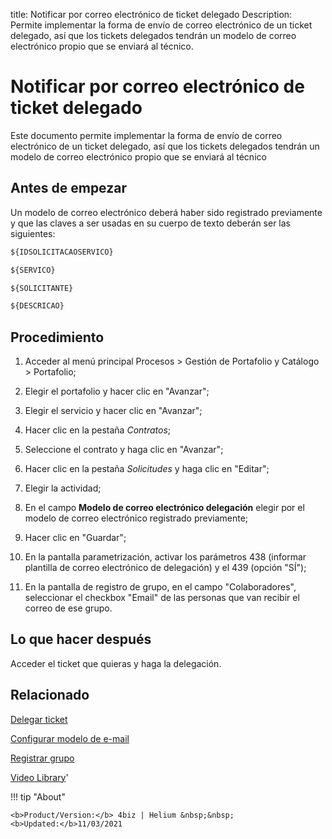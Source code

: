 title: Notificar por correo electrónico de ticket delegado
Description: Permite implementar la forma de envío de correo electrónico de un ticket delegado, así que los tickets delegados tendrán un modelo de correo electrónico propio que se enviará al técnico.
# Notificar por correo electrónico de ticket delegado

Este documento permite implementar la forma de envío de correo electrónico de un
ticket delegado, así que los tickets delegados tendrán un modelo de correo
electrónico propio que se enviará al técnico

Antes de empezar
--------------------

Un modelo de correo electrónico deberá haber sido registrado previamente y que
las claves a ser usadas en su cuerpo de texto deberán ser las siguientes:

```html
${IDSOLICITACAOSERVICO}

${SERVICO}

${SOLICITANTE}

${DESCRICAO}
```

Procedimiento
-----------------

1.  Acceder al menú principal Procesos \> Gestión de Portafolio y Catálogo \>
    Portafolio;

2.  Elegir el portafolio y hacer clic en "Avanzar";

3.  Elegir el servicio y hacer clic en "Avanzar";

4.  Hacer clic en la pestaña *Contratos*;

5.  Seleccione el contrato y haga clic en "Avanzar";

6.  Hacer clic en la pestaña *Solicitudes* y haga clic en "Editar";

7.  Elegir la actividad;

8.  En el campo **Modelo de correo electrónico delegación** elegir por el modelo
    de correo electrónico registrado previamente;

9.  Hacer clic en "Guardar";

10.  En la pantalla parametrización, activar los parámetros 438 (informar plantilla
    de correo electrónico de delegación) y el 439 (opción "SÍ");
    
11.  En la pantalla de registro de grupo, en el campo "Colaboradores", seleccionar
    el checkbox "Email" de las personas que van recibir el correo de ese grupo.
    

Lo que hacer después
------------

Acceder el ticket que quieras y haga la delegación.


Relacionado
-------

[Delegar ticket](/es-es/4biz-helium/processes/tickets/use/delegate-ticket.html)

[Configurar modelo de e-mail](/es-es/4biz-helium/platform-administration/email-settings/email-templates-configure-email-template.html)

[Registrar grupo](/es-es/4biz-helium/initial-settings/access-settings/user/register-groups.html)

<i class='fa fa-youtube-play  fa-2x' style='color:#97ce17;vertical-align: middle;'> </i> [Video Library](https://www.youtube.com/playlist?list=PLB5qK2uzf2ROl8PJLi-kszYhGzr17uvz-)'

!!! tip "About"

    <b>Product/Version:</b> 4biz | Helium &nbsp;&nbsp;
    <b>Updated:</b>11/03/2021
